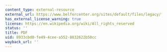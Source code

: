 ```yaml
---
content_type: external-resource
external_url: https://www.belfercenter.org/sites/default/files/legacy/files/Fountain-2001-National_Civic_Review.pdf
has_external_license_warning: true
license: https://en.wikipedia.org/wiki/All_rights_reserved
status: ''
title: PDF
uid: 8933cbd0-fe49-4cee-a552-8832622b50cc
wayback_url: ''
---
```

